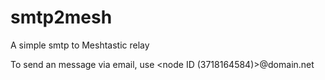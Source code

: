 # smtp2mesh
A simple smtp to Meshtastic relay

To send an message via email, use <node ID (3718164584)>@domain.net

